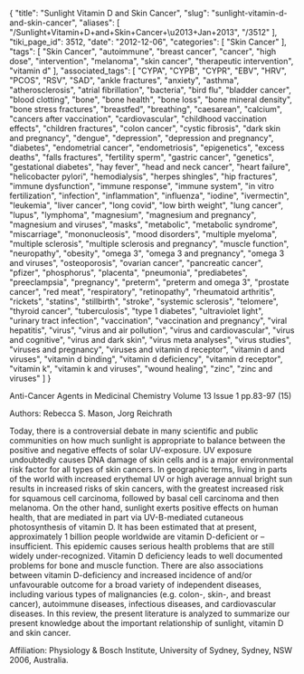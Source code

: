 {
    "title": "Sunlight Vitamin D and Skin Cancer",
    "slug": "sunlight-vitamin-d-and-skin-cancer",
    "aliases": [
        "/Sunlight+Vitamin+D+and+Skin+Cancer+\u2013+Jan+2013",
        "/3512"
    ],
    "tiki_page_id": 3512,
    "date": "2012-12-06",
    "categories": [
        "Skin Cancer"
    ],
    "tags": [
        "Skin Cancer",
        "autoimmune",
        "breast cancer",
        "cancer",
        "high dose",
        "intervention",
        "melanoma",
        "skin cancer",
        "therapeutic intervention",
        "vitamin d"
    ],
    "associated_tags": [
        "CYPA",
        "CYPB",
        "CYPR",
        "EBV",
        "HRV",
        "PCOS",
        "RSV",
        "SAD",
        "ankle fractures",
        "anxiety",
        "asthma",
        "atherosclerosis",
        "atrial fibrillation",
        "bacteria",
        "bird flu",
        "bladder cancer",
        "blood clotting",
        "bone",
        "bone health",
        "bone loss",
        "bone mineral density",
        "bone stress fractures",
        "breastfed",
        "breathing",
        "caesarean",
        "calcium",
        "cancers after vaccination",
        "cardiovascular",
        "childhood vaccination effects",
        "children fractures",
        "colon cancer",
        "cystic fibrosis",
        "dark skin and pregnancy",
        "dengue",
        "depression",
        "depression and pregnancy",
        "diabetes",
        "endometrial cancer",
        "endometriosis",
        "epigenetics",
        "excess deaths",
        "falls fractures",
        "fertility sperm",
        "gastric cancer",
        "genetics",
        "gestational diabetes",
        "hay fever",
        "head and neck cancer",
        "heart failure",
        "helicobacter pylori",
        "hemodialysis",
        "herpes shingles",
        "hip fractures",
        "immune dysfunction",
        "immune response",
        "immune system",
        "in vitro fertilization",
        "infection",
        "inflammation",
        "influenza",
        "iodine",
        "ivermectin",
        "leukemia",
        "liver cancer",
        "long covid",
        "low birth weight",
        "lung cancer",
        "lupus",
        "lymphoma",
        "magnesium",
        "magnesium and pregnancy",
        "magnesium and viruses",
        "masks",
        "metabolic",
        "metabolic syndrome",
        "miscarriage",
        "mononucleosis",
        "mood disorders",
        "multiple myeloma",
        "multiple sclerosis",
        "multiple sclerosis and pregnancy",
        "muscle function",
        "neuropathy",
        "obesity",
        "omega 3",
        "omega 3 and pregnancy",
        "omega 3 and viruses",
        "osteoporosis",
        "ovarian cancer",
        "pancreatic cancer",
        "pfizer",
        "phosphorus",
        "placenta",
        "pneumonia",
        "prediabetes",
        "preeclampsia",
        "pregnancy",
        "preterm",
        "preterm and omega 3",
        "prostate cancer",
        "red meat",
        "respiratory",
        "retinopathy",
        "rheumatoid arthritis",
        "rickets",
        "statins",
        "stillbirth",
        "stroke",
        "systemic sclerosis",
        "telomere",
        "thyroid cancer",
        "tuberculosis",
        "type 1 diabetes",
        "ultraviolet light",
        "urinary tract infection",
        "vaccination",
        "vaccination and pregnancy",
        "viral hepatitis",
        "virus",
        "virus and air pollution",
        "virus and cardiovascular",
        "virus and cognitive",
        "virus and dark skin",
        "virus meta analyses",
        "virus studies",
        "viruses and pregnancy",
        "viruses and vitamin d receptor",
        "vitamin d and viruses",
        "vitamin d binding",
        "vitamin d deficiency",
        "vitamin d receptor",
        "vitamin k",
        "vitamin k and viruses",
        "wound healing",
        "zinc",
        "zinc and viruses"
    ]
}


Anti-Cancer Agents in Medicinal Chemistry Volume 13 Issue 1 pp.83-97 (15) 

Authors: Rebecca S. Mason, Jorg Reichrath 

Today, there is a controversial debate in many scientific and public communities on how much sunlight is appropriate to balance between the positive and negative effects of solar UV-exposure. UV exposure undoubtedly causes DNA damage of skin cells and is a major environmental risk factor for all types of skin cancers. In geographic terms, living in parts of the world with increased erythemal UV or high average annual bright sun results in increased risks of skin cancers, with the greatest increased risk for squamous cell carcinoma, followed by basal cell carcinoma and then melanoma. On the other hand, sunlight exerts positive effects on human health, that are mediated in part via UV-B-mediated cutaneous photosynthesis of vitamin D. It has been estimated that at present, approximately 1 billion people worldwide are vitamin D-deficient or –insufficient. This epidemic causes serious health problems that are still widely under-recognized. Vitamin D deficiency leads to well documented problems for bone and muscle function. There are also associations between vitamin D-deficiency and increased incidence of and/or unfavourable outcome for a broad variety of independent diseases, including various types of malignancies (e.g. colon-, skin-, and breast cancer), autoimmune diseases, infectious diseases, and cardiovascular diseases. In this review, the present literature is analyzed to summarize our present knowledge about the important relationship of sunlight, vitamin D and skin cancer.

Affiliation: Physiology & Bosch Institute, University of Sydney, Sydney, NSW 2006, Australia.